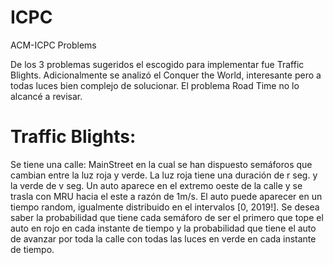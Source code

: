 # ICPC
ACM-ICPC Problems

De los 3 problemas sugeridos el escogido para implementar fue Traffic Blights. Adicionalmente se analizó el Conquer the World, interesante pero a todas luces bien complejo de solucionar. El problema Road Time no lo alcancé a revisar.

# Traffic Blights: 

Se tiene una calle: MainStreet en la cual se han dispuesto semáforos que cambian entre la luz roja y verde. La luz roja tiene una duración de r seg. y la verde de v seg. Un auto aparece en el extremo oeste de la calle y se trasla con MRU hacia el este a razón de 1m/s. El auto puede aparecer en un tiempo random, igualmente distribuido en el intervalos [0, 2019!].  Se desea saber la probabilidad que tiene cada semáforo de ser el primero que tope el auto en rojo en cada instante de tiempo y la probabilidad que tiene el auto de avanzar por toda la calle con todas las luces en verde en cada instante de tiempo. 
